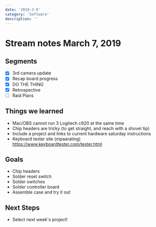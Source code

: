 ```yaml
---
date: '2019-3-9'
category: 'Software'
description: ''
---
```


# Stream notes March 7, 2019

## Segments

- [x] 3rd camera update
- [x] Recap board progress
- [x] DO THE THING
- [x] Retrospective
- [ ] Raid Plans

## Things we learned

- Mac/OBS cannot run 3 Logitech c920 at the same time
- Chip headers are tricky (to get straight, and reach with a shovel tip)
- Include a project and links to current hardware saturday instructions
- Keyboard tester site (mpaarating) https://www.keyboardtester.com/tester.html

## Goals

- Chip headers
- Solder reset switch
- Solder switches
- Solder controller board
- Assemble case and try it out

## Next Steps

- Select next week's project!
